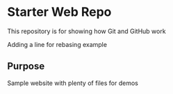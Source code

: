 # Starter Web Repo

This repository is for showing how Git and GitHub work

Adding a line for rebasing example

## Purpose

Sample website with plenty of files for demos
